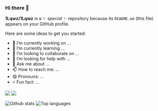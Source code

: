 ### Hi there 👋


**1Lqwz/1Lqwz** is a ✨ _special_ ✨ repository because its `README.md` (this file) appears on your GitHub profile.

Here are some ideas to get you started:

- 🔭 I’m currently working on ...
- 🌱 I’m currently learning ...
- 👯 I’m looking to collaborate on ...
- 🤔 I’m looking for help with ...
- 💬 Ask me about ...
- 📫 How to reach me: ...
- 😄 Pronouns: ...
- ⚡ Fun fact: ...

<img src ="https://img.shields.io/badge/-HTML-e34f26?logo=html5&logoColor=fff">  
<img src ="https://img.shields.io/badge/-CSS-1572B6?logo=css3&logoColor=fff"> 
 
![Github stats](https://github-readme-stats.vercel.app/api?username=1Lqwz&count_private=true&show_icons=true&theme=radical)
![Top languages](https://github-readme-stats.vercel.app/api/top-langs/?username=1LQWZ&show_icons=true&theme=radical)
